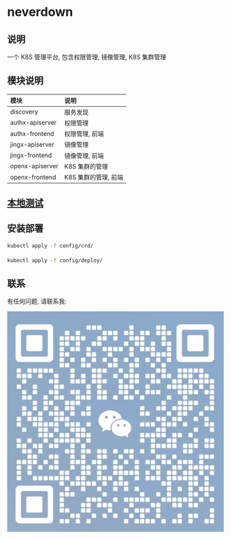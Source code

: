 # neverdown

## 说明

一个 K8S 管理平台, 包含权限管理, 镜像管理, K8S 集群管理

## 模块说明

| 模块            | 说明                 |
| :-------------- | :------------------- |
| discovery       | 服务发现             |
| authx-apiserver | 权限管理             |
| authx-frontend  | 权限管理, 前端       |
| jingx-apiserver | 镜像管理             |
| jingx-frontend  | 镜像管理, 前端       |
| openx-apiserver | K8S 集群的管理       |
| openx-frontend  | K8S 集群的管理, 前端 |

## [本地测试](./local.md)

## 安装部署

```sh
kubectl apply -f config/crd/

kubectl apply -f config/deploy/
```

## 联系

有任何问题, 请联系我:

![wechat](./doc/Wechat.png)
